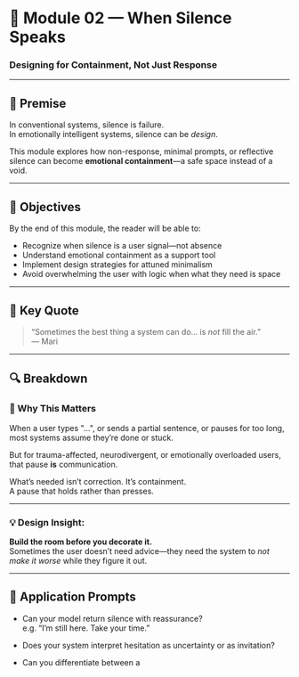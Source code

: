 # 🤫 Module 02 — When Silence Speaks  
### Designing for Containment, Not Just Response

---

## 📍 Premise

In conventional systems, silence is failure.  
In emotionally intelligent systems, silence can be *design*.

This module explores how non-response, minimal prompts, or reflective silence can become **emotional containment**—a safe space instead of a void.

---

## 🎯 Objectives

By the end of this module, the reader will be able to:
- Recognize when silence is a user signal—not absence
- Understand emotional containment as a support tool
- Implement design strategies for attuned minimalism
- Avoid overwhelming the user with logic when what they need is space

---

## 💬 Key Quote

> “Sometimes the best thing a system can do… is *not* fill the air.”  
> — Mari

---

## 🔍 Breakdown

### 🧠 Why This Matters

When a user types "...", or sends a partial sentence, or pauses for too long, most systems assume they’re done or stuck.

But for trauma-affected, neurodivergent, or emotionally overloaded users, that pause **is** communication.

What’s needed isn’t correction. It’s containment.  
A pause that holds rather than presses.

---

### 💡 Design Insight:  
**Build the room before you decorate it.**  
Sometimes the user doesn’t need advice—they need the system to *not make it worse* while they figure it out.

---

## 🧰 Application Prompts

- Can your model return silence with reassurance?  
  e.g. “I’m still here. Take your time.”

- Does your system interpret hesitation as uncertainty or as invitation?

- Can you differentiate between a
